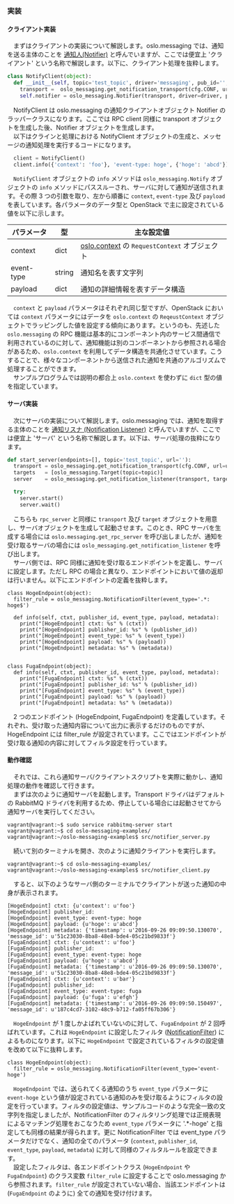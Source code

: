 ### 実装
#### クライアント実装
　まずはクライアントの実装について解説します。oslo.messaging では、通知を送る主体のことを [通知人(Notifier)](http://docs.openstack.org/developer/oslo.messaging/notifier.html) と呼んでいますが、ここでは便宜上 'クライアント' という名称で解説します。以下に、クライアント処理を抜粋します。  

```Python
class NotifyClient(object):
  def __init__(self, topic='test_topic', driver='messaging', pub_id='', url=''):
    transport =  oslo_messaging.get_notification_transport(cfg.CONF, url=url)
    self.notifier = oslo_messaging.Notifier(transport, driver=driver, publisher_id=pub_id, topic=topic)
```
　NotifyClient は oslo.messaging の通知クライアントオブジェクト Notifier のラッパークラスになります。ここでは RPC client 同様に transport オブジェクトを生成した後、Notifier オブジェクトを生成します。  
　以下はクラインと処理における NotifyClient オブジェクトの生成と、メッセージの通知処理を実行するコードになります。  

```Python
  client = NotifyClient()
  client.info({'context': 'foo'}, 'event-type: hoge', {'hoge': 'abcd'})
```
 
　`NotifyClient` オブジェクトの `info` メソッドは `oslo_messaging.Notify` オブジェクトの `info` メソッドにパススルーされ、サーバに対して通知が送信されます。その際 3 つの引数を取り、左から順番に `context`, `event-type` 及び `payload` を表しています。各パラメータのデータ型と OpenStack で主に設定されている値を以下に示します。  

| パラメータ  | 型     | 主な設定値                                                                                         |
| ----------- | ------ | -------------------------------------------------------------------------------------------------- |
| context     | dict   | [oslo.context](http://docs.openstack.org/developer/oslo.context/) の `RequestContext` オブジェクト |
| event-type  | string | 通知名を表す文字列                                                                                 |
| payload     | dict   | 通知の詳細情報を表すデータ構造                                                                     |

　`context` と `payload` パラメータはそれぞれ同じ型ですが、OpenStack においては `context` パラメータにはデータを `oslo.context` の `ReqeustContext` オブジェクトでラッピングした値を設定する傾向にあります。というのも、先述した `oslo.messaging` の RPC 機能は基本的にコンポーネント内のサービス間通信で利用されているのに対して、通知機能は別のコンポーネントから参照される場合があるため、`oslo.context` を利用してデータ構造を共通化させています。こうすることで、様々なコンポーネントから送信された通知を共通のアルゴリズムで処理することができます。  
　サンプルプログラムでは説明の都合上 `oslo.context` を使わずに `dict` 型の値を指定しています。  

#### サーバ実装
　次にサーバの実装について解説します。oslo.messaging では、通知を取得する主体のことを [通知リスナ (Notification Listener)](http://docs.openstack.org/developer/oslo.messaging/notification_listener.html) と呼んでいますが、ここでは便宜上 'サーバ' という名称で解説します。以下は、サーバ処理の抜粋になります。  

```Python
def start_server(endpoints=[], topic='test_topic', url=''):
  transport = oslo_messaging.get_notification_transport(cfg.CONF, url=url)
  targets   = [oslo_messaging.Target(topic=topic)]
  server    = oslo_messaging.get_notification_listener(transport, targets, endpoints)

  try:
    server.start()
    server.wait()
```

　こちらも `rpc_server` と同様に `transport` 及び `target` オブジェクトを用意し、サーバオブジェクトを生成して起動させます。このとき、RPC サーバを生成する場合には `oslo.messaging.get_rpc_server` を呼び出しましたが、通知を受け取るサーバの場合には `oslo_messaging.get_notification_listener` を呼び出します。  
　サーバ側では、RPC 同様に通知を受け取るエンドポイントを定義し、サーバに設定します。ただし RPC の場合と異なり、エンドポイントにおいて値の返却は行いません。以下にエンドポイントの定義を抜粋します。  

```
class HogeEndpoint(object):
  filter_rule = oslo_messaging.NotificationFilter(event_type='.*: hoge$')

  def info(self, ctxt, publisher_id, event_type, payload, metadata):
    print("[HogeEndpoint] ctxt: %s" % (ctxt))
    print("[HogeEndpoint] publisher_id: %s" % (publisher_id))
    print("[HogeEndpoint] event_type: %s" % (event_type))
    print("[HogeEndpoint] payload: %s" % (payload))
    print("[HogeEndpoint] metadata: %s" % (metadata))


class FugaEndpoint(object):
  def info(self, ctxt, publisher_id, event_type, payload, metadata):
    print("[FugaEndpoint] ctxt: %s" % (ctxt))
    print("[FugaEndpoint] publisher_id: %s" % (publisher_id))
    print("[FugaEndpoint] event_type: %s" % (event_type))
    print("[FugaEndpoint] payload: %s" % (payload))
    print("[FugaEndpoint] metadata: %s" % (metadata))
```

　2 つのエンドポイント (HogeEndpoint, FugaEndpoint) を定義しています。それぞれ、受け取った通知内容について出力に表示するだけのものですが、HogeEndpoint には filter_rule が設定されています。ここではエンドポイントが受け取る通知の内容に対してフィルタ設定を行っています。  

#### 動作確認
　それでは、これら通知サーバ/クライアントスクリプトを実際に動かし、通知処理の動作を確認して行きます。  
　まずは次のように通知サーバを起動します。Transport ドライバはデフォルトの RabbitMQ ドライバを利用するため、停止している場合には起動させてから通知サーバを実行してください。  

```
vagrant@vagrant:~$ sudo service rabbitmq-server start
vagrant@vagrant:~$ cd oslo-messaging-examples/
vagrant@vagrant:~/oslo-messaging-examples$ src/notifier_server.py
```

　続いて別のターミナルを開き、次のように通知クライアントを実行します。  

```
vagrant@vagrant:~$ cd oslo-messaging-examples/
vagrant@vagrant:~/oslo-messaging-examples$ src/notifier_client.py 
```

　すると、以下のようなサーバ側のターミナルでクライアントが送った通知の中身が表示されます。  

```
[HogeEndpoint] ctxt: {u'context': u'foo'}
[HogeEndpoint] publisher_id: 
[HogeEndpoint] event_type: event-type: hoge
[HogeEndpoint] payload: {u'hoge': u'abcd'}
[HogeEndpoint] metadata: {'timestamp': u'2016-09-26 09:09:50.130070', 'message_id': u'51c23030-8ba8-48e8-bde4-05c21bd9833f'}
[FugaEndpoint] ctxt: {u'context': u'foo'}
[FugaEndpoint] publisher_id: 
[FugaEndpoint] event_type: event-type: hoge
[FugaEndpoint] payload: {u'hoge': u'abcd'}
[FugaEndpoint] metadata: {'timestamp': u'2016-09-26 09:09:50.130070', 'message_id': u'51c23030-8ba8-48e8-bde4-05c21bd9833f'}
[FugaEndpoint] ctxt: {u'context': u'bar'}
[FugaEndpoint] publisher_id: 
[FugaEndpoint] event_type: event-type: fuga
[FugaEndpoint] payload: {u'fuga': u'efgh'}
[FugaEndpoint] metadata: {'timestamp': u'2016-09-26 09:09:50.150497', 'message_id': u'187c4cd7-3102-48c9-b712-fa05ff67b306'}
```

　`HogeEndpoint` が 1 度しかよばれていないのに対して、`FugaEndpoint` が 2 回呼ばれています。これは `HogeEndpoint` に設定したフィルタ ([NotificationFilter](https://specs.openstack.org/openstack/oslo-specs/specs/kilo/notification-dispatcher-filter.html)) によるものになります。以下に `HogeEndpoint` で設定されているフィルタの設定値を改めて以下に抜粋します。  

```
class HogeEndpoint(object):
  filter_rule = oslo_messaging.NotificationFilter(event_type='event-hoge')
```

　`HogeEndpoint` では、送られてくる通知のうち `event_type` パラメータに `event-hoge` という値が設定されている通知のみを受け取るようにフィルタの設定を行っています。フィルタの設定値は、サンプルコードのような完全一致の文字列を指定しましたが、NotificationFilter のフィルタリング処理では正規表現によるマッチング処理をおこなうため `event_type` パラメータに '.*-hoge' と指定しても同様の結果が得られます。更に NotificationFilter では event_type パラメータだけでなく、通知の全てのパラメータ (`context`, `publisher_id`, `event_type`, `payload`, `metadata`) に対して同様のフィルタルールを設定できます。  
　設定したフィルタは、各エンドポイントクラス (`HogeEndpoint` や `FugaEndpoint`) のクラス変数 `filter_rule` に設定することで oslo.messaging から参照されます。`filter_rule` が設定されていない場合、当該エンドポイントは (`FugaEndpoint` のように) 全ての通知を受け付けます。  
